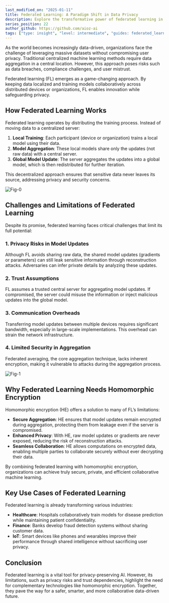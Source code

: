 ```yaml
---
last_modified_on: "2025-01-11"
title: Federated Learning: A Paradigm Shift in Data Privacy
description: Explore the transformative power of federated learning in addressing data privacy challenges while understanding its limitations that require homomorphic encryption.
series_position: 22
author_github: https://github.com/aioz-ai
tags: ["type: insight", "level: intermediate", "guides: federated_learning"]
---
```


As the world becomes increasingly data-driven, organizations face the challenge of leveraging massive datasets without compromising user privacy. Traditional centralized machine learning methods require data aggregation in a central location. However, this approach poses risks such as data breaches, compliance challenges, and user mistrust.

Federated learning (FL) emerges as a game-changing approach. By keeping data localized and training models collaboratively across distributed devices or organizations, FL enables innovation while safeguarding privacy.



## How Federated Learning Works

Federated learning operates by distributing the training process. Instead of moving data to a centralized server:
1. **Local Training**: Each participant (device or organization) trains a local model using their data.
2. **Model Aggregation**: These local models share only the updates (not raw data) with a central server.
3. **Global Model Update**: The server aggregates the updates into a global model, which is then redistributed for further iteration.

This decentralized approach ensures that sensitive data never leaves its source, addressing privacy and security concerns.

![Fig-0](https://vision.aioz.io/f/49ff942a2ba74f458a76/?dl=1)


## Challenges and Limitations of Federated Learning

Despite its promise, federated learning faces critical challenges that limit its full potential:

### 1. **Privacy Risks in Model Updates**
Although FL avoids sharing raw data, the shared model updates (gradients or parameters) can still leak sensitive information through reconstruction attacks. Adversaries can infer private details by analyzing these updates.

### 2. **Trust Assumptions**
FL assumes a trusted central server for aggregating model updates. If compromised, the server could misuse the information or inject malicious updates into the global model.

### 3. **Communication Overheads**
Transferring model updates between multiple devices requires significant bandwidth, especially in large-scale implementations. This overhead can strain the network infrastructure.

### 4. **Limited Security in Aggregation**
Federated averaging, the core aggregation technique, lacks inherent encryption, making it vulnerable to attacks during the aggregation process.

![Fig-1](https://vision.aioz.io/f/d177c3cfbb774784bb67/?dl=1)


## Why Federated Learning Needs Homomorphic Encryption

Homomorphic encryption (HE) offers a solution to many of FL’s limitations:
- **Secure Aggregation**: HE ensures that model updates remain encrypted during aggregation, protecting them from leakage even if the server is compromised.
- **Enhanced Privacy**: With HE, raw model updates or gradients are never exposed, reducing the risk of reconstruction attacks.
- **Seamless Collaboration**: HE allows computations on encrypted data, enabling multiple parties to collaborate securely without ever decrypting their data.

By combining federated learning with homomorphic encryption, organizations can achieve truly secure, private, and efficient collaborative machine learning.



## Key Use Cases of Federated Learning

Federated learning is already transforming various industries:
- **Healthcare**: Hospitals collaboratively train models for disease prediction while maintaining patient confidentiality.
- **Finance**: Banks develop fraud detection systems without sharing customer data.
- **IoT**: Smart devices like phones and wearables improve their performance through shared intelligence without sacrificing user privacy.


## Conclusion

Federated learning is a vital tool for privacy-preserving AI. However, its limitations, such as privacy risks and trust dependencies, highlight the need for complementary technologies like homomorphic encryption. Together, they pave the way for a safer, smarter, and more collaborative data-driven future.


